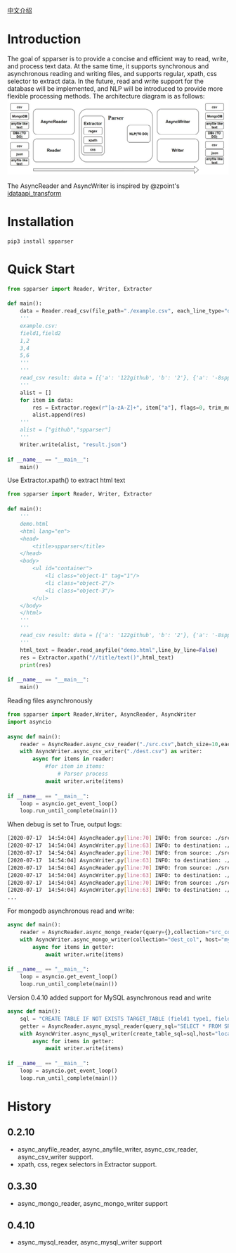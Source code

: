 [中文介绍](./README.md)
# Introduction
The goal of spparser is to provide a concise and efficient way to read, write, and process text data. At the same time, it supports synchronous and asynchronous reading and writing files, and supports regular, xpath, css selector to extract data. In the future, read and write support for the database will be implemented, and NLP will be introduced to provide more flexible processing methods. The architecture diagram is as follows:  
![jiagou](https://github.com/taojinmin/MDimages/blob/master/spparser-images/jiagou-0.3.10.jpg)
 

The AsyncReader and AsyncWriter is inspired by @zpoint's [idataapi_transform](https://github.com/zpoint/idataapi-transform)



# Installation
```shell
pip3 install spparser
```

# Quick Start

```python
from spparser import Reader, Writer, Extractor

def main():
    data = Reader.read_csv(file_path="./example.csv", each_line_type="dict", max_read_lines=10)
    '''
    example.csv:
    field1,field2
    1,2
    3,4
    5,6
    '''
    '''
    read_csv result: data = [{'a': '122github', 'b': '2'}, {'a': '-8spparser999', 'b': '4'}]
    '''
    alist = []
    for item in data:
        res = Extractor.regex(r"[a-zA-Z]+", item["a"], flags=0, trim_mode=True, return_all=False)
        alist.append(res)
    '''
    alist = ["github","spparser"]
    '''
    Writer.write(alist, "result.json")

if __name__ == "__main__":
    main()
```
  
Use Extractor.xpath() to extract html text 
```python
from spparser import Reader, Writer, Extractor

def main():
    '''
    demo.html
    <html lang="en">
    <head>
        <title>spparser</title>
    </head>
    <body>
        <ul id="container">
            <li class="object-1" tag="1"/>
            <li class="object-2"/>
            <li class="object-3"/>
        </ul>
    </body>
    </html>
    '''
    '''
    read_csv result: data = [{'a': '122github', 'b': '2'}, {'a': '-8spparser999', 'b': '4'}]
    '''
    html_text = Reader.read_anyfile("demo.html",line_by_line=False)
    res = Extractor.xpath("//title/text()",html_text)
    print(res)

if __name__ == "__main__":
    main()
```  
Reading files asynchronously

```python
from spparser import Reader,Writer, AsyncReader, AsyncWriter
import asyncio

async def main():
    reader = AsyncReader.async_csv_reader("./src.csv",batch_size=10,each_line_type="dict",max_read_lines=100, debug=True)
    with AsyncWriter.async_csv_writer("./dest.csv") as writer:
        async for items in reader:
            #for item in items:
                # Parser process
            await writer.write(items)

if __name__ == "__main__":
    loop = asyncio.get_event_loop()
    loop.run_until_complete(main())
```
When debug is set to True, output logs:

```bash
[2020-07-17  14:54:04] AsyncReader.py[line:70] INFO: from source: ./src.csv, this batch get 10 lines
[2020-07-17  14:54:04] AsyncWriter.py[line:63] INFO: to destination: ./dest.csv, write 10 lines.
[2020-07-17  14:54:04] AsyncReader.py[line:70] INFO: from source: ./src.csv, this batch get 10 lines
[2020-07-17  14:54:04] AsyncWriter.py[line:63] INFO: to destination: ./dest.csv, write 10 lines.
[2020-07-17  14:54:04] AsyncReader.py[line:70] INFO: from source: ./src.csv, this batch get 10 lines
[2020-07-17  14:54:04] AsyncWriter.py[line:63] INFO: to destination: ./dest.csv, write 10 lines.
[2020-07-17  14:54:04] AsyncReader.py[line:70] INFO: from source: ./src.csv, this batch get 10 lines
[2020-07-17  14:54:04] AsyncWriter.py[line:63] INFO: to destination: ./dest.csv, write 10 lines.
...
```
For mongodb asynchronous read and write:
```python
async def main():
    reader = AsyncReader.async_mongo_reader(query={},collection="src_col", host="my_address",port=27017, database="my_db",username="my_name", password="my_pwd", batch_size=100,max_read_lines=1000)
    with AsyncWriter.async_mongo_writer(collection="dest_col", host="my_address",port=27017, database="my_db",username="my_name", password="my_pwd") as writer:
        async for items in getter:
            await writer.write(items)

if __name__ == "__main__":
    loop = asyncio.get_event_loop()
    loop.run_until_complete(main())
```
Version 0.4.10 added support for MySQL asynchronous read and write
```python
async def main():
    sql = "CREATE TABLE IF NOT EXISTS TARGET_TABLE (field1 type1, field2 type2) DEFAULT CHARSET=utf8;"
    getter = AsyncReader.async_mysql_reader(query_sql="SELECT * FROM SRC_TABLE",host="localhost", port=None, database="test", username="username", password="password",batch_size=100,max_read_lines=1000)
    with AsyncWriter.async_mysql_writer(create_table_sql=sql,host="localhost", port=None, database="test", username="username", password="password") as writer:
        async for items in getter:
            await writer.write(items)

if __name__ == "__main__":
    loop = asyncio.get_event_loop()
    loop.run_until_complete(main())
```
# History
## 0.2.10
- async_anyfile_reader, async_anyfile_writer, async_csv_reader, async_csv_writer support.
- xpath, css, regex selectors in Extractor support.
## 0.3.30
- async_mongo_reader, async_mongo_writer support
## 0.4.10
- async_mysql_reader, async_mysql_writer support
